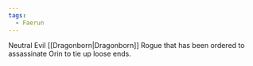 ```yaml
---
tags:
  - Faerun
---
```

Neutral Evil [[Dragonborn|Dragonborn]] Rogue that has been ordered to assassinate Orin to tie up loose ends. 
